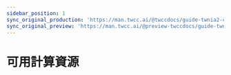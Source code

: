 ```yaml
---
sidebar_position: 1
sync_original_production: 'https://man.twcc.ai/@twccdocs/guide-twnia2-compute-capability-en' 
sync_original_preview: 'https://man.twcc.ai/@preview-twccdocs/guide-twnia2-compute-capability-en'
---
```


# 可用計算資源